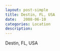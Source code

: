 ```yaml
---
layout: post-simple
title: Destin, FL, USA
date:   2008-06-10
categories: Location
description: 
---
```


Destin, FL, USA